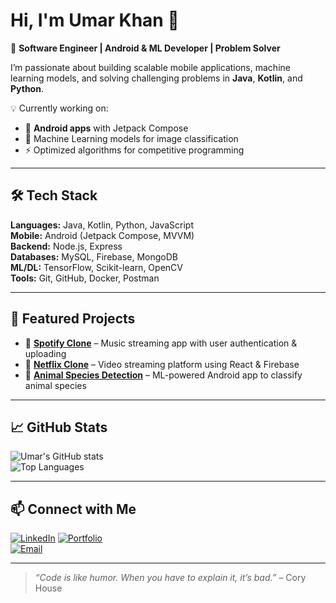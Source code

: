 # Hi, I'm Umar Khan 👋  

🚀 **Software Engineer | Android & ML Developer | Problem Solver**  

I’m passionate about building scalable mobile applications, machine learning models, and solving challenging problems in **Java**, **Kotlin**, and **Python**.  

💡 Currently working on:
- 📱 **Android apps** with Jetpack Compose
- 🤖 Machine Learning models for image classification
- ⚡ Optimized algorithms for competitive programming

---

## 🛠 Tech Stack
**Languages:** Java, Kotlin, Python, JavaScript  
**Mobile:** Android (Jetpack Compose, MVVM)  
**Backend:** Node.js, Express  
**Databases:** MySQL, Firebase, MongoDB  
**ML/DL:** TensorFlow, Scikit-learn, OpenCV  
**Tools:** Git, GitHub, Docker, Postman  

---

## 📌 Featured Projects
- 🎵 [**Spotify Clone**](https://github.com/Maus-313/spotify-clone) – Music streaming app with user authentication & uploading  
- 🎥 [**Netflix Clone**](https://github.com/Maus-313/netflix-clone) – Video streaming platform using React & Firebase  
- 🐾 [**Animal Species Detection**](https://github.com/Maus-313/animal-species-detection) – ML-powered Android app to classify animal species  

---

## 📈 GitHub Stats
![Umar's GitHub stats](https://github-readme-stats.vercel.app/api?username=Maus-313&show_icons=true&theme=tokyonight)  
![Top Languages](https://github-readme-stats.vercel.app/api/top-langs/?username=Maus-313&layout=compact&theme=tokyonight)  

---

## 📫 Connect with Me
[![LinkedIn](https://img.shields.io/badge/LinkedIn-blue?logo=linkedin)]([https://linkedin.com/in/your-link](https://www.linkedin.com/in/umar313/))  
[![Portfolio](https://img.shields.io/badge/Portfolio-black?logo=google-chrome)](https://www.umardrinkwater.com)  
[![Email](https://img.shields.io/badge/Email-red?logo=gmail)](mailto:mohdumar.dev@gmail.com)  

---
> *“Code is like humor. When you have to explain it, it’s bad.”* – Cory House
